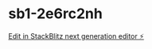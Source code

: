 # sb1-2e6rc2nh

[Edit in StackBlitz next generation editor ⚡️](https://stackblitz.com/~/github.com/Jerry97139/sb1-2e6rc2nh)